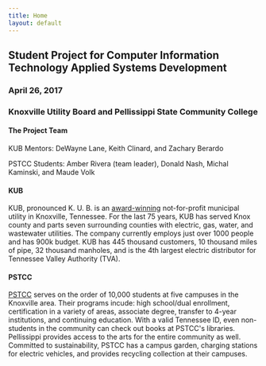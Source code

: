 ```yaml
---
title: Home
layout: default
---
```

## Student Project for Computer Information Technology Applied Systems Development
### April 26, 2017

### Knoxville Utility Board and Pellissippi State Community College
#### The Project Team
KUB Mentors: DeWayne Lane, Keith Clinard, and Zachary Berardo

PSTCC Students: Amber Rivera (team leader), Donald Nash, Michal Kaminski, and Maude Volk
#### KUB
KUB, pronounced K. U. B. is an [award-winning](https://www.kub.org/about/about-kub/kub-service-areas/electricity/) not-for-profit municipal utility in Knoxville, Tennessee.  For the last 75 years, KUB has served Knox county and parts seven surrounding counties with electric, gas, water, and wastewater utilities.  The company currently employs just over 1000 people and has 900k budget.  KUB has 445 thousand customers, 10 thousand miles of pipe, 32 thousand manholes, and is the 4th largest electric distributor for Tennessee Valley Authority (TVA).
#### PSTCC
[PSTCC](http://www.pstcc.edu/) serves on the order of 10,000 students at five campuses in the Knoxville area. Their programs incude: high school/dual enrollment, certification in a variety of areas, associate degree, transfer to 4-year institutions, and continuing education. With a valid Tennessee ID, even non-students in the community can check out books at PSTCC's libraries. Pellissippi provides access to the arts for the entire community as well. Committed to sustainability, PSTCC has a campus garden, charging stations for electric vehicles, and provides recycling collection at their campuses.  
